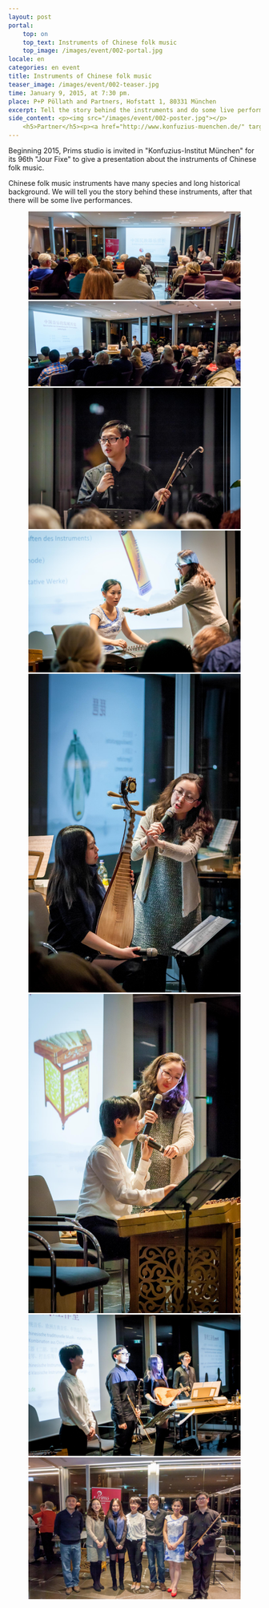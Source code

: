 ```yaml
---
layout: post
portal:
    top: on
    top_text: Instruments of Chinese folk music
    top_image: /images/event/002-portal.jpg
locale: en
categories: en event
title: Instruments of Chinese folk music
teaser_image: /images/event/002-teaser.jpg
time: January 9, 2015, at 7:30 pm.
place: P+P Pöllath and Partners, Hofstatt 1, 80331 München
excerpt: Tell the story behind the instruments and do some live performance.
side_content: <p><img src="/images/event/002-poster.jpg"></p>
    <h5>Partner</h5><p><a href="http://www.konfuzius-muenchen.de/" target="_blank"><img src="/images/partner/konfuzius-institut-muenchen.png"></a></p>
---
```


Beginning 2015, Prims studio is invited in "Konfuzius-Institut München" for its 96th "Jour Fixe" to give a presentation about the instruments of Chinese folk music.

Chinese folk music instruments have many species and long historical background. We will tell you the story behind these instruments, after that there will be some live performances.

<figure class="col-two">
    <a class="ln-gallery" href="/images/event/002-live-photo-01.jpg"><img src="/images/event/002-live-photo-01.jpg"></a>
    <a class="ln-gallery" href="/images/event/002-live-photo-02.jpg"><img src="/images/event/002-live-photo-02.jpg"></a>
    <a class="ln-gallery" href="/images/event/002-live-photo-03.jpg"><img src="/images/event/002-live-photo-03.jpg"></a>
    <a class="ln-gallery" href="/images/event/002-live-photo-04.jpg"><img src="/images/event/002-live-photo-04.jpg"></a>
    <a class="ln-gallery" href="/images/event/002-live-photo-05.jpg"><img src="/images/event/002-live-photo-05.jpg"></a>
    <a class="ln-gallery" href="/images/event/002-live-photo-06.jpg"><img src="/images/event/002-live-photo-06.jpg"></a>
    <a class="ln-gallery" href="/images/event/002-live-photo-07.jpg"><img src="/images/event/002-live-photo-07.jpg"></a>
    <a class="ln-gallery" href="/images/event/002-live-photo-08.jpg"><img src="/images/event/002-live-photo-08.jpg"></a>
</figure>
